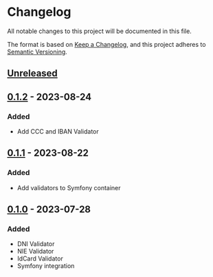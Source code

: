 # Changelog

All notable changes to this project will be documented in this file.

The format is based on [Keep a Changelog](https://keepachangelog.com/en/1.0.0/),
and this project adheres to [Semantic Versioning](https://semver.org/spec/v2.0.0.html).

## [Unreleased]

## [0.1.2] - 2023-08-24

### Added

- Add CCC and IBAN Validator

## [0.1.1] - 2023-08-22

### Added

- Add validators to Symfony container

## [0.1.0] - 2023-07-28

### Added

- DNI Validator
- NIE Validator
- IdCard Validator
- Symfony integration


[unreleased]: https://github.com/olivierlacan/keep-a-changelog/compare/0.1.2...HEAD
[0.1.2]: https://github.com/olivierlacan/keep-a-changelog/releases/tag/0.1.2
[0.1.1]: https://github.com/olivierlacan/keep-a-changelog/releases/tag/0.1.1
[0.1.0]: https://github.com/olivierlacan/keep-a-changelog/releases/tag/0.1.0
